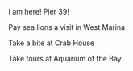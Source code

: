 I am here! Pier 39!

Pay sea lions a visit in West Marina

Take a bite at Crab House

Take tours at Aquarium of the Bay
